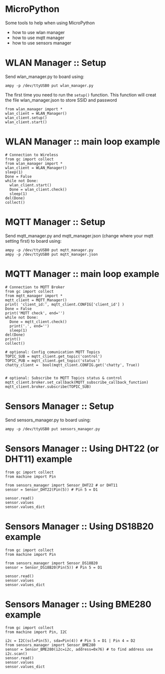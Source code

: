 # MicroPython
Some tools to help when using MicroPython

<ul>
  <li>how to use wlan manager</li>
  <li>how to use mqtt manager</li>
  <li>how to use sensors manager</li>
</ul>



# WLAN Manager :: Setup
Send wlan_manager.py to board using:
```
ampy -p /dev/ttyUSB0 put wlan_manager.py
```

The first time you need to run the `setup()` function. This function will creat the file wlan_manager.json to store SSID and password
```
from wlan_manager import *
wlan_client = WLAN_Manager()
wlan_client.setup()
wlan_client.start()
```

# WLAN Manager :: main loop example
```
# Connection to Wireless
from gc import collect
from wlan_manager import *
wlan_client = WLAN_Manager()
sleep(1)
Done = False
while not Done:
  wlan_client.start()
  Done = wlan_client.check()
  sleep(1)
del(Done)
collect()
```

# MQTT Manager :: Setup
Send mqtt_manager.py and mqtt_manager.json (change where your mqtt setting first) to board using:
```
ampy -p /dev/ttyUSB0 put mqtt_manager.py
ampy -p /dev/ttyUSB0 put mqtt_manager.json
```

# MQTT Manager :: main loop example
```
# Connection to MQTT Broker
from gc import collect
from mqtt_manager import *
mqtt_client = MQTT_Manager()
print( 'client_id:', mqtt_client.CONFIG['client_id'] )
Done = False
print('MQTT check', end='')
while not Done:
  Done = mqtt_client.check()
  print('.', end='')
  sleep(1)
del(Done)
print()
collect()

# optional: Config comunication MQTT Topics 
TOPIC_SUB = mqtt_client.get_topic('control')
TOPIC_PUB = mqtt_client.get_topic('status')
chatty_client =  bool(mqtt_client.CONFIG.get('chatty', True))


# optional: Subscribe to MQTT Topics status & control 
mqtt_client.broker.set_callback(MQTT_subscribe_callback_function)
mqtt_client.broker.subscribe(TOPIC_SUB)
```


# Sensors Manager :: Setup
Send sensors_manager.py to board using:
```
ampy -p /dev/ttyUSB0 put sensors_manager.py
```

# Sensors Manager :: Using DHT22 (or DHT11) example
```
from gc import collect
from machine import Pin

from sensors_manager import Sensor_DHT22 # or DHT11
sensor = Sensor_DHT22(Pin(5)) # Pin 5 = D1 

sensor.read()
sensor.values
sensor.values_dict
```

# Sensors Manager :: Using DS18B20 example
```
from gc import collect
from machine import Pin

from sensors_manager import Sensor_DS18B20
sensor = Sensor_DS18B20(Pin(5)) # Pin 5 = D1

sensor.read()
sensor.values
sensor.values_dict
```

# Sensors Manager :: Using BME280 example
```
from gc import collect
from machine import Pin, I2C

i2c = I2C(scl=Pin(5), sda=Pin(4)) # Pin 5 = D1 | Pin 4 = D2
from sensors_manager import Sensor_BME280
sensor = Sensor_BME280(i2c=i2c, address=0x76) # to find address use i2c.scan()
sensor.read()
sensor.values
sensor.values_dict
```
